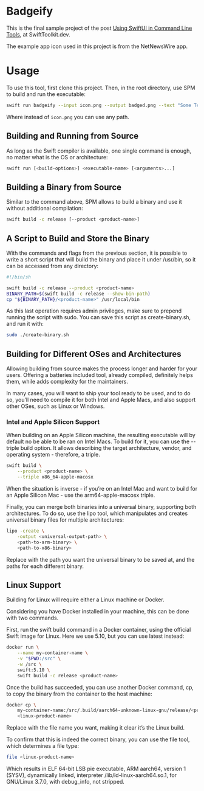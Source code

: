 # Badgeify

This is the final sample project of the post [Using SwiftUI in Command Line Tools](https://SwiftToolkit.dev/swiftui-meets-command-line), at SwiftToolkit.dev.

The example app icon used in this project is from the NetNewsWire app.

# Usage

To use this tool, first clone this project. Then, in the root directory, use SPM to build and run the executable:

```sh
swift run badgeify --input icon.png --output badged.png --text "Some Text"
```

Where instead of `icon.png` you can use any path.


## Building and Running from Source

As long as the Swift compiler is available, one single command is enough, no matter what is the OS or architecture:

```sh
swift run [<build-options>] <executable-name> [<arguments>...]
```


## Building a Binary from Source

Similar to the command above, SPM allows to build a binary and use it without additional compilation:

```sh
swift build -c release [--product <product-name>]
```


## A Script to Build and Store the Binary

With the commands and flags from the previous section, it is possible to write a short script that will build the binary and place it under /usr/bin, so it can be accessed from any directory:

```sh
#!/bin/sh

swift build -c release --product <product-name>
BINARY_PATH=$(swift build -c release --show-bin-path)
cp "${BINARY_PATH}/<product-name>" /usr/local/bin
```

As this last operation requires admin privileges, make sure to prepend running the script with sudo. You can save this script as create-binary.sh, and run it with:

```sh
sudo ./create-binary.sh
```


## Building for Different OSes and Architectures

Allowing building from source makes the process longer and harder for your users. Offering a batteries included tool, already compiled, definitely helps them, while adds complexity for the maintainers.

In many cases, you will want to ship your tool ready to be used, and to do so, you’ll need to compile it for both Intel and Apple Macs, and also support other OSes, such as Linux or Windows.

### Intel and Apple Silicon Support

When building on an Apple Silicon machine, the resulting executable will by default no be able to be ran on Intel Macs. 
To build for it, you can use the --triple build option. It allows describing the target architecture, vendor, and operating system - therefore, a triple.

```sh
swift build \
    --product <product-name> \
    --triple x86_64-apple-macosx
```

When the situation is inverse - if you’re on an Intel Mac and want to build for an Apple Silicon Mac - use the arm64-apple-macosx triple.

Finally, you can merge both binaries into a universal binary, supporting both architectures. To do so, use the lipo tool, which manipulates and creates universal binary files for multiple architectures:

```sh
lipo -create \
    -output <universal-output-path> \
    <path-to-arm-binary> \
    <path-to-x86-binary>
```

Replace <universal-output-path> with the path you want the universal binary to be saved at, and the paths for each different binary.


## Linux Support

Building for Linux will require either a Linux machine or Docker.

Considering you have Docker installed in your machine, this can be done with two commands.

First, run the swift build command in a Docker container, using the official Swift image for Linux. Here we use 5.10, but you can use latest instead:

```sh
docker run \
    --name my-container-name \
    -v "$PWD:/src" \
    -w /src \
    swift:5.10 \
    swift build -c release <product-name>
```

Once the build has succeeded, you can use another Docker command, cp, to copy the binary from the container to the host machine:

```sh
docker cp \
    my-container-name:/src/.build/aarch64-unknown-linux-gnu/release/<product-name> \
    <linux-product-name>
```

Replace <linux-product-name> with the file name you want, making it clear it’s the Linux build.

To confirm that this is indeed the correct binary, you can use the file tool, which determines a file type:

```sh
file <linux-product-name>
```

Which results in ELF 64-bit LSB pie executable, ARM aarch64, version 1 (SYSV), dynamically linked, interpreter /lib/ld-linux-aarch64.so.1, for GNU/Linux 3.7.0, with debug_info, not stripped.
